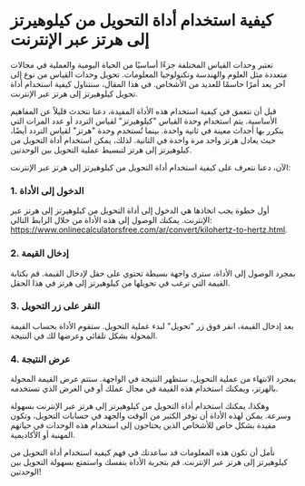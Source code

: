 كيفية استخدام أداة التحويل من كيلوهيرتز إلى هرتز عبر الإنترنت
=============================================================

تعتبر وحدات القياس المختلفة جزءًا أساسيًا من الحياة اليومية والعملية في مجالات متعددة مثل العلوم والهندسة وتكنولوجيا المعلومات. تحويل وحدات القياس من نوع إلى آخر يعد أمرًا حاسمًا للعديد من الأشخاص. في هذا المقال، سنتناول كيفية استخدام أداة تحويل كيلوهيرتز إلى هرتز عبر الإنترنت.

قبل أن نتعمق في كيفية استخدام هذه الأداة المفيدة، دعنا نتحدث قليلاً عن المفاهيم الأساسية. يتم استخدام وحدة القياس "كيلوهيرتز" لقياس التردد أو عدد المرات التي يتكرر بها أحداث معينة في ثانية واحدة. بينما تُستخدم وحدة "هرتز" لقياس التردد أيضًا، حيث يعادل هرتز واحد مرة واحدة في الثانية. لذلك، يمكن استخدام أداة التحويل من كيلوهيرتز إلى هرتز لتبسيط عملية التحويل بين الوحدتين.

الآن، دعنا نتعرف على كيفية استخدام أداة التحويل من كيلوهيرتز إلى هرتز عبر الإنترنت:

### 1. الدخول إلى الأداة

أول خطوة يجب اتخاذها هي الدخول إلى أداة التحويل من كيلوهيرتز إلى هرتز عبر الإنترنت. يمكنك الوصول إلى هذه الأداة من خلال الرابط التالي: <https://www.onlinecalculatorsfree.com/ar/convert/kilohertz-to-hertz.html>.

### 2. إدخال القيمة

بمجرد الوصول إلى الأداة، سترى واجهة بسيطة تحتوي على حقل لإدخال القيمة. قم بكتابة القيمة التي ترغب في تحويلها من كيلوهيرتز إلى هرتز في هذا الحقل.

### 3. النقر على زر التحويل

بعد إدخال القيمة، انقر فوق زر "تحويل" لبدء عملية التحويل. ستقوم الأداة بحساب القيمة المحولة بشكل تلقائي وعرضها لك في النتيجة.

### 4. عرض النتيجة

بمجرد الانتهاء من عملية التحويل، ستظهر النتيجة في الواجهة. ستتم عرض القيمة المحولة بالهرتز، ويمكنك استخدام هذه القيمة في مجال عملك أو في الغرض الذي تستخدمه.

وهكذا، يمكنك استخدام أداة التحويل من كيلوهيرتز إلى هرتز عبر الإنترنت بسهولة وسرعة. يمكن لهذه الأداة أن توفر الكثير من الوقت والجهد في حسابات التحويل، وتكون مفيدة بشكل خاص للأشخاص الذين يحتاجون إلى استخدام هذه الوحدات في حياتهم المهنية أو الأكاديمية.

نأمل أن تكون هذه المعلومات قد ساعدتك في فهم كيفية استخدام أداة التحويل من كيلوهيرتز إلى هرتز عبر الإنترنت. قم بتجربة الأداة بنفسك واستمتع بسهولة التحويل بين الوحدتين!
